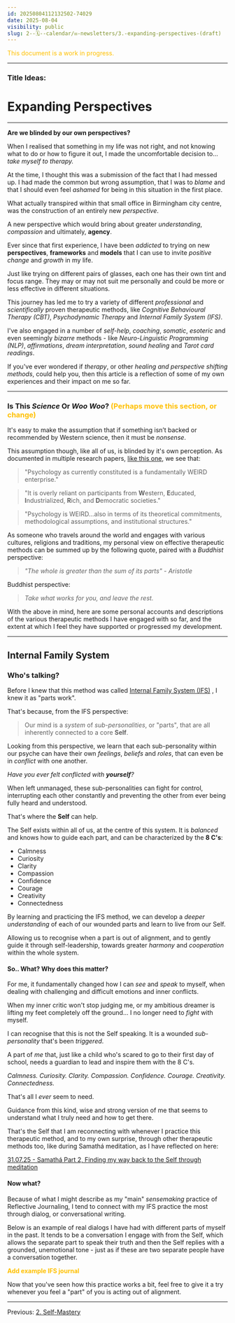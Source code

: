 ```yaml
---
id: 20250804112132502-74029
date: 2025-08-04
visibility: public
slug: 2--🗓️--calendar/✉️-newsletters/3.-expanding-perspectives-(draft)
---
```

<font color="#ffc000">This document is a work in progress.</font>

---
### Title Ideas:

# Expanding Perspectives

---

**Are we blinded by our own perspectives?**

When I realised that something in my life was not right, and not knowing what to do or how to figure it out, I made the uncomfortable decision to... *take myself to therapy.*

At the time, I thought this was a submission of the fact that I had messed up. I had made the common but wrong assumption, that I was to *blame* and that I should even feel *ashamed* for being in this situation in the first place.

What actually transpired within that small office in Birmingham city centre, was the construction of an entirely new *perspective*.

A new perspective which would bring about greater *understanding*, *compassion* and ultimately, **agency**.

Ever since that first experience, I have been *addicted* to trying on new **perspectives**, **frameworks** and **models** that I can use to invite *positive change* and *growth* in my life.

Just like trying on different pairs of glasses, each one has their own tint and focus range. They may or may not suit me personally and could be more or less effective in different situations.

This journey has led me to try a variety of different *professional* and *scientifically* proven therapeutic methods, like *Cognitive Behavioural Therapy (CBT)*, *Psychodynamic Therapy* and *Internal Family System (IFS)*.

I've also engaged in a number of *self-help*, *coaching*, *somatic*, *esoteric* and even seemingly *bizarre* methods - like *Neuro-Linguistic Programming (NLP)*, *affirmations*, *dream interpretation*, *sound healing* and *Tarot card readings*.

If you've ever wondered if *therapy*, or other *healing and perspective shifting methods*, could help you, then this article is a reflection of some of my own experiences and their impact on me so far.

---

### Is This *Science* Or *Woo Woo*? <font color="#ffc000">(Perhaps move this section, or change)</font>

It's easy to make the assumption that if something isn’t backed or recommended by Western science, then it must be *nonsense*.

This assumption though, like all of us, is blinded by it's own perception. As documented in multiple research papers, [like this one](https://www.cambridge.org/core/elements/psychologys-weird-problems/C324108A678435B4F18EF712EFB793BB), we see that:

>"Psychology as currently constituted is a fundamentally WEIRD enterprise."

>"It is overly reliant on participants from **W**estern, **E**ducated, **I**ndustrialized, **R**ich, and **D**emocratic societies."

>"Psychology is WEIRD...also in terms of its theoretical commitments, methodological assumptions, and institutional structures."

As someone who travels around the world and engages with various cultures, religions and traditions, my personal view on effective therapeutic methods can be summed up by the following quote, paired with a *Buddhist* perspective: 

>*"The whole is greater than the sum of its parts" - Aristotle*

Buddhist perspective:

>*Take what works for you, and leave the rest.*

With the above in mind, here are some personal accounts and descriptions of the various therapeutic methods I have engaged with so far, and the extent at which I feel they have supported or progressed my development.

---

## Internal Family System

### Who's talking?

Before I knew that this method was called [Internal Family System (IFS)](https://ifs-institute.com/) , I knew it as "parts work". 

That's because, from the IFS perspective:

>Our mind is a *system* of *sub-personalities*, or "parts", that are all inherently connected to a core **Self**.

Looking from this perspective, we learn that each sub-personality within our psyche can have their own *feelings*, *beliefs* and *roles*, that can even be in *conflict* with one another.

*Have you ever felt conflicted with **yourself**?*

When left unmanaged, these sub-personalities can fight for control, interrupting each other constantly and preventing the other from ever being fully heard and understood.

That's where the **Self** can help.

The Self exists within all of us, at the centre of this system. It is *balanced* and knows how to guide each part, and can be characterized by the **8 C's**:

- Calmness
- Curiosity
- Clarity
- Compassion
- Confidence
- Courage
- Creativity
- Connectedness

By learning and practicing the IFS method, we can develop a *deeper understanding* of each of our  wounded parts and learn to live from our Self.

Allowing us to recognise when a part is out of alignment, and to gently guide it through self-leadership, towards greater *harmony* and *cooperation* within the whole system.
#### So.. What? Why does this matter? 

For me, it fundamentally changed how I can *see* and *speak* to myself, when dealing with challenging and difficult emotions and inner conflicts.

When my inner critic won't stop judging me, or my ambitious dreamer is lifting my feet completely off the ground... I no longer need to *fight* with myself.

I can recognise that this is not the Self speaking. It is a wounded *sub-personality* that's been *triggered*.

A part of *me* that, just like a child who's scared to go to their first day of school, needs a guardian to lead and inspire them with the 8 C's.

*Calmness. Curiosity. Clarity. Compassion. Confidence. Courage. Creativity. Connectedness.*

That's all I *ever* seem to need. 

Guidance from this kind, wise and strong version of me that seems to understand what I truly need and how to get there.

That's the Self that I am reconnecting with whenever I practice this therapeutic method, and to my own surprise, through other therapeutic methods too, like during Samathá meditation, as I have reflected on here:

[31.07.25 - Samathá Part 2, Finding my way back to the Self through meditation](/2--🗓️--Calendar/📘-Journals/2025/July/31.07.25---Samathá-Part-2,-Finding-my-way-back-to-the-Self-through-meditation)

#### Now what?

Because of what I might describe as my "main" *sensemaking* practice of Reflective Journaling, I tend to connect with my IFS practice the most through dialog, or conversational writing.

Below is an example of real dialogs I have had with different parts of myself in the past. It tends to be a conversation I engage with from the Self, which allows the separate part to speak their truth and then the Self replies with a grounded, unemotional tone - just as if these are two separate people have a conversation together.

<font color="#ffc000">**Add example IFS journal**</font>

Now that you've seen how this practice works a bit, feel free to give it a try whenever you feel a "part" of you is acting out of alignment.

---

Previous: [2. Self-Mastery](/2--🗓️--Calendar/✉️-Newsletters/2.-Self-Mastery)



